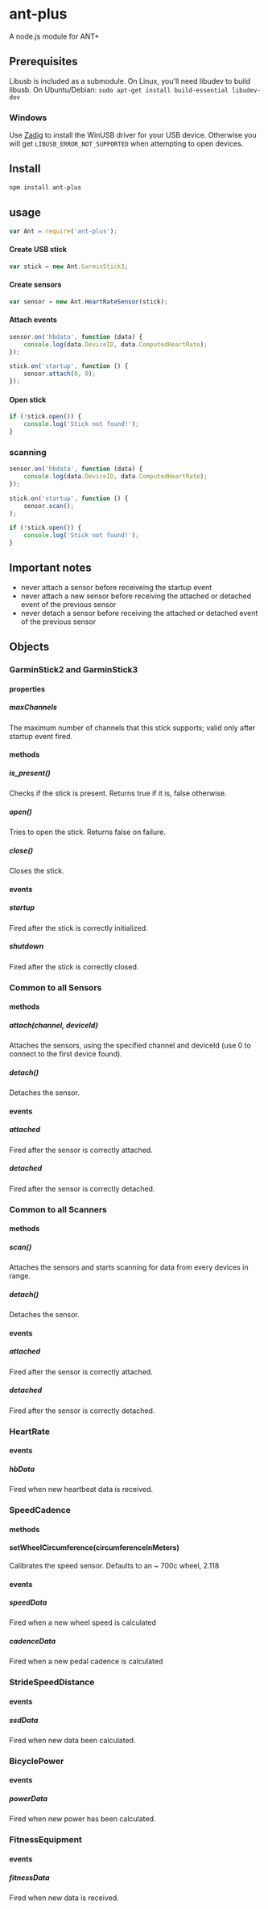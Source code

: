 # ant-plus

A node.js module for ANT+

## Prerequisites

Libusb is included as a submodule. On Linux, you'll need libudev to build libusb. On Ubuntu/Debian: `sudo apt-get install build-essential libudev-dev`

### Windows

Use [Zadig](http://sourceforge.net/projects/libwdi/files/zadig/) to install the WinUSB driver for your USB device. Otherwise you will get `LIBUSB_ERROR_NOT_SUPPORTED` when attempting to open devices.

## Install

```sh
npm install ant-plus
```

## usage

```javascript
var Ant = require('ant-plus');
```

#### Create USB stick

```javascript
var stick = new Ant.GarminStick3;
```

#### Create sensors

```javascript
var sensor = new Ant.HeartRateSensor(stick);
```

#### Attach events

```javascript
sensor.on('hbdata', function (data) {
    console.log(data.DeviceID, data.ComputedHeartRate);
});

stick.on('startup', function () {
    sensor.attach(0, 0);
});
```

#### Open stick

```javascript
if (!stick.open()) {
    console.log('Stick not found!');
}
```

### scanning

```javascript
sensor.on('hbdata', function (data) {
    console.log(data.DeviceID, data.ComputedHeartRate);
});

stick.on('startup', function () {
    sensor.scan();
);

if (!stick.open()) {
    console.log('Stick not found!');
}
```

## Important notes

* never attach a sensor before receiveing the startup event
* never attach a new sensor before receiving the attached or detached event of the previous sensor
* never detach a sensor before receiving the attached or detached event of the previous sensor

## Objects

### GarminStick2 and GarminStick3

#### properties

##### maxChannels

The maximum number of channels that this stick supports; valid only after startup event fired.

#### methods

##### is_present()

Checks if the stick is present. Returns true if it is, false otherwise.

##### open()

Tries to open the stick. Returns false on failure.

##### close()

Closes the stick.

#### events

##### startup

Fired after the stick is correctly initialized.

##### shutdown

Fired after the stick is correctly closed.

### Common to all Sensors

#### methods

##### attach(channel, deviceId)

Attaches the sensors, using the specified channel and deviceId (use 0 to connect to the first device found).

##### detach()

Detaches the sensor.

#### events

##### attached

Fired after the sensor is correctly attached.

##### detached

Fired after the sensor is correctly detached.

### Common to all Scanners

#### methods

##### scan()

Attaches the sensors and starts scanning for data from every devices in range.

##### detach()

Detaches the sensor.

#### events

##### attached

Fired after the sensor is correctly attached.

##### detached

Fired after the sensor is correctly detached.

### HeartRate

#### events

##### hbData

Fired when new heartbeat data is received.

### SpeedCadence

#### methods

#### setWheelCircumference(circumferenceInMeters)

Calibrates the speed sensor. Defaults to an ~ 700c wheel, 2.118

#### events

##### speedData

Fired when a new wheel speed is calculated

##### cadenceData

Fired when a new pedal cadence is calculated

### StrideSpeedDistance

#### events

##### ssdData

Fired when new data been calculated.

### BicyclePower

#### events

##### powerData

Fired when new power has been calculated.

### FitnessEquipment

#### events

##### fitnessData

Fired when new data is received.
